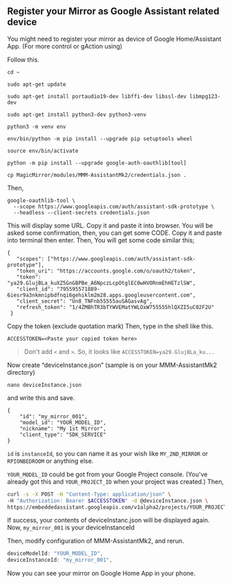 ## Register your Mirror as Google Assistant related device
You might need to register your mirror as device of Google Home/Assistant App. (For more control or gAction using)

Follow this.
```
cd ~

sudo apt-get update

sudo apt-get install portaudio19-dev libffi-dev libssl-dev libmpg123-dev

sudo apt-get install python3-dev python3-venv

python3 -m venv env

env/bin/python -m pip install --upgrade pip setuptools wheel

source env/bin/activate

python -m pip install --upgrade google-auth-oauthlib[tool]

cp MagicMirror/modules/MMM-AssistantMk2/credentials.json .
```
Then,
```
google-oauthlib-tool \
  --scope https://www.googleapis.com/auth/assistant-sdk-prototype \
  --headless --client-secrets credentials.json
```

This will display some URL. Copy it and paste it into browser. You will be asked some confirmation, then, you can get some CODE. Copy it and paste into terminal then enter.
Then, You will get some code similar this;

```
{
   "scopes": ["https://www.googleapis.com/auth/assistant-sdk-prototype"],
   "token_uri": "https://accounts.google.com/o/oauth2/token",
   "token": "ya29.GlujBLa_kuXZ5GnGBPBe_A6NpczLcpOtglEC0wHVORnmEhHETzlSW",
   "client_id": "795595571889-6iesr9a3nkmnipbdfnqi6gehiklm2m28.apps.googleusercontent.com",
   "client_secret": "Un8_TNFnb55555auSAGasvAg",
   "refresh_token": "1/4ZMBhTR3bTYWVEMatYWLOxW755555hlQXZI5uC02F2U"
 }
```
Copy the token (exclude quotation mark) Then, type in the shell like this.
```
ACCESSTOKEN=<Paste your copied token here>
```
> Don't add `<` and `>`. So, it looks like `ACCESSTOKEN=ya29.GlujBLa_ku...`

Now create “deviceInstance.json” (sample is on your MMM-AssistantMk2 directory)
```
nano deviceInstance.json
```
and write this and save.
```
{
    "id": "my_mirror_001",
    "model_id": "YOUR_MODEL_ID",
    "nickname": "My 1st Mirror",
    "client_type": "SDK_SERVICE"
}
```
`id` is `instanceId`, so you can name it as your wish like `MY_2ND_MIRROR` or `RPIONBEDROOM` or anything else.

`YOUR_MODEL_ID` could be got from your Google Project console. (You've already got this and `YOUR_PROJECT_ID` when your project was created.)
Then,
```sh
curl -s -X POST -H "Content-Type: application/json" \
-H "Authorization: Bearer $ACCESSTOKEN" -d @deviceInstance.json \
https://embeddedassistant.googleapis.com/v1alpha2/projects/YOUR_PROJECT_ID/devices/
```
 If success, your contents of deviceInstanc.json will be displayed again.
 Now, `my_mirror_001` is your deviceInstanceId

Then, modify configuration of MMM-AssistantMk2, and rerun.
```js
deviceModelId: "YOUR_MODEL_ID",
deviceInstanceId: "my_mirror_001",
```

Now you can see your mirror on Google Home App in your phone.